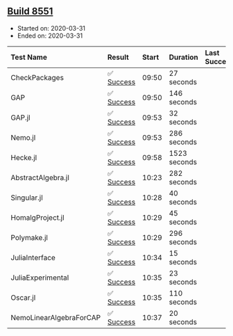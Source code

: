 ## [Build 8551](https://oscarci.mathematik.uni-kl.de/job/oscar/8551/)

* Started on: 2020-03-31
* Ended on: 2020-03-31

| Test Name    | Result | Start | Duration | Last Success | First Failure |
|:-------------|:-------|:------|:---------|:-------------|:--------------|
| CheckPackages | ✅ [Success](https://oscarci.mathematik.uni-kl.de/job/oscar/8551/artifact/logs/build-8551/CheckPackages.log) | 09:50 | 27 seconds |  |  |
| GAP | ✅ [Success](https://oscarci.mathematik.uni-kl.de/job/oscar/8551/artifact/logs/build-8551/GAP.log) | 09:50 | 146 seconds |  |  |
| GAP.jl | ✅ [Success](https://oscarci.mathematik.uni-kl.de/job/oscar/8551/artifact/logs/build-8551/GAP.jl.log) | 09:53 | 32 seconds |  |  |
| Nemo.jl | ✅ [Success](https://oscarci.mathematik.uni-kl.de/job/oscar/8551/artifact/logs/build-8551/Nemo.jl.log) | 09:53 | 286 seconds |  |  |
| Hecke.jl | ✅ [Success](https://oscarci.mathematik.uni-kl.de/job/oscar/8551/artifact/logs/build-8551/Hecke.jl.log) | 09:58 | 1523 seconds |  |  |
| AbstractAlgebra.jl | ✅ [Success](https://oscarci.mathematik.uni-kl.de/job/oscar/8551/artifact/logs/build-8551/AbstractAlgebra.jl.log) | 10:23 | 282 seconds |  |  |
| Singular.jl | ✅ [Success](https://oscarci.mathematik.uni-kl.de/job/oscar/8551/artifact/logs/build-8551/Singular.jl.log) | 10:28 | 40 seconds |  |  |
| HomalgProject.jl | ✅ [Success](https://oscarci.mathematik.uni-kl.de/job/oscar/8551/artifact/logs/build-8551/HomalgProject.jl.log) | 10:29 | 45 seconds |  |  |
| Polymake.jl | ✅ [Success](https://oscarci.mathematik.uni-kl.de/job/oscar/8551/artifact/logs/build-8551/Polymake.jl.log) | 10:29 | 296 seconds |  |  |
| JuliaInterface | ✅ [Success](https://oscarci.mathematik.uni-kl.de/job/oscar/8551/artifact/logs/build-8551/JuliaInterface.log) | 10:34 | 15 seconds |  |  |
| JuliaExperimental | ✅ [Success](https://oscarci.mathematik.uni-kl.de/job/oscar/8551/artifact/logs/build-8551/JuliaExperimental.log) | 10:35 | 23 seconds |  |  |
| Oscar.jl | ✅ [Success](https://oscarci.mathematik.uni-kl.de/job/oscar/8551/artifact/logs/build-8551/Oscar.jl.log) | 10:35 | 110 seconds |  |  |
| NemoLinearAlgebraForCAP | ✅ [Success](https://oscarci.mathematik.uni-kl.de/job/oscar/8551/artifact/logs/build-8551/NemoLinearAlgebraForCAP.log) | 10:37 | 20 seconds |  |  |
